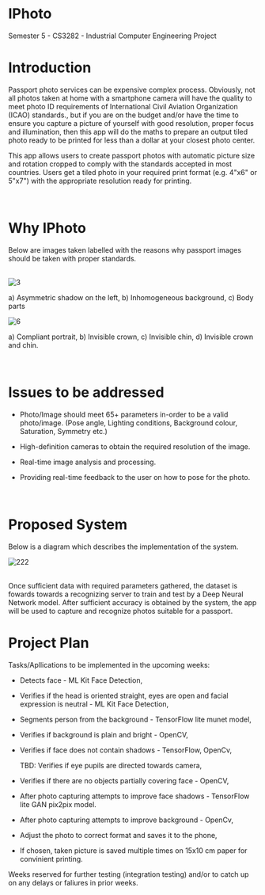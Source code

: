 # IPhoto
Semester 5 - CS3282 - Industrial Computer Engineering Project

# Introduction

Passport photo services can be expensive complex process. Obviously, not all photos taken at home with a smartphone camera will have the quality to meet photo ID requirements of International Civil Aviation Organization (ICAO) standards., but if you are on the budget and/or have the time to ensure you capture a picture of yourself with good resolution, proper focus and illumination, then this app will do the maths to prepare an output tiled photo ready to be printed for less than a dollar at your closest photo center. 

This app allows users to create passport photos with automatic picture size and rotation cropped to comply with the standards accepted in most countries. Users get a tiled photo in your required print format (e.g. 4"x6" or 5"x7") with the appropriate resolution ready for printing.

<br>

# Why IPhoto

Below are images taken labelled with the reasons why passport images should be taken with proper standards.
<br>
<br>

![3](https://user-images.githubusercontent.com/86109995/191017106-d29476d8-62f3-431f-a872-d2a088007679.png)

a) Asymmetric shadow on the left, b) Inhomogeneous background, c) Body parts

![6](https://user-images.githubusercontent.com/86109995/191017133-9aa43fb2-6d3e-4971-b4c3-b1c8589724c9.png)

a) Compliant portrait, b) Invisible crown, c) Invisible chin, d) Invisible crown and chin.

<br>

# Issues to be addressed

* Photo/Image should meet 65+ parameters in-order to be a valid photo/image. 
(Pose angle, Lighting conditions, Background colour, Saturation, Symmetry etc.)

* High-definition cameras to obtain the required resolution of the image.

* Real-time image analysis and processing.

* Providing real-time feedback to the user on how to pose for the photo. 

<br>

# Proposed System

Below is a diagram which describes the implementation of the system. 


![222](https://user-images.githubusercontent.com/86109995/191013628-266eadcf-1492-46e7-9d10-10296b79d84d.jpg)
 
<br>
Once sufficient data with required parameters gathered, the dataset is fowards towards a recognizing server to train and test by a Deep Neural Network model. After sufficient accuracy is obtained by the system, the app will be used to capture and recognize photos suitable for a passport.

<br>

# Project Plan

Tasks/Apllications to be implemented in the upcoming weeks:

 * Detects face - ML Kit Face Detection,
 
 * Verifies if the head is oriented straight, eyes are open and facial expression is neutral - ML Kit Face Detection,
 
 * Segments person from the background - TensorFlow lite munet model,
 
 * Verifies if background is plain and bright - OpenCV,
 
 * Verifies if face does not contain shadows - TensorFlow, OpenCv,
 
    TBD: Verifies if eye pupils are directed towards camera,
 
 * Verifies if there are no objects partially covering face - OpenCV,
 
 * After photo capturing attempts to improve face shadows - TensorFlow lite GAN pix2pix model.
 
 * After photo capturing attempts to improve background - OpenCv,
 
 * Adjust the photo to correct format and saves it to the phone,
 
 * If chosen, taken picture is saved multiple times on 15x10 cm paper for convinient printing.


Weeks	reserved for further testing (integration testing) and/or to catch up on any delays or faliures in prior weeks.





